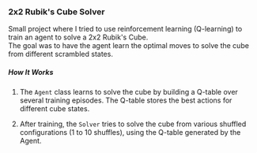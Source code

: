 ﻿### 2x2 Rubik's Cube Solver

Small project where I tried to use reinforcement learning (Q-learning) to train an agent to solve a 2x2 Rubik's Cube.\
The goal was to have the agent learn the optimal moves to solve the cube from different scrambled states.


##### How It Works

1. The `Agent` class learns to solve the cube by building a Q-table over several training episodes. The Q-table stores the best actions for different cube states.

2. After training, the `Solver` tries to solve the cube from various shuffled configurations (1 to 10 shuffles), using the Q-table generated by the Agent.
